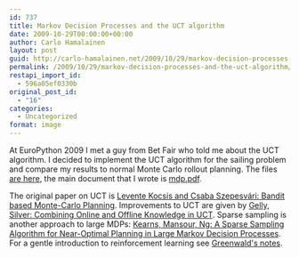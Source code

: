 ```yaml
---
id: 737
title: Markov Decision Processes and the UCT algorithm
date: 2009-10-29T00:00:00+00:00
author: Carlo Hamalainen
layout: post
guid: http://carlo-hamalainen.net/2009/10/29/markov-decision-processes-and-the-uct-algorithm/
permalink: /2009/10/29/markov-decision-processes-and-the-uct-algorithm/
restapi_import_id:
  - 596a05ef0330b
original_post_id:
  - "16"
categories:
  - Uncategorized
format: image
---
```

At <a>EuroPython 2009</a> I met a guy from Bet Fair who told me about the UCT algorithm. I decided to implement the UCT algorithm for the sailing problem and compare my results to normal Monte Carlo rollout planning. The files [are here](http://carlo-hamalainen.net/stuff/mdpnotes/), the main document that I wrote is [mdp.pdf](http://carlo-hamalainen.net/stuff/mdpnotes/mdp.pdf).

The original paper on UCT is [Levente Kocsis and Csaba Szepesvári: Bandit based Monte-Carlo Planning](http://carlo-hamalainen.net/stuff/mdpnotes/papers/UCT_ecml06.pdf). Improvements to UCT are given by [Gelly, Silver: Combining Online and Offline Knowledge in UCT](http://carlo-hamalainen.net/stuff/mdpnotes/papers/387.pdf). Sparse sampling is another approach to large MDPs: [Kearns, Mansour, Ng: A Sparse Sampling Algorithm for Near-Optimal Planning in Large Markov Decision Processes](http://carlo-hamalainen.net/stuff/mdpnotes/papers/Kearns,%20Mansour,%20Ng%20-%20A%20sparse%20samling%20algorithm%20for%20near-optimal%20planning%20in%20large%20markov%20decision%20processes.pdf). For a gentle introduction to reinforcement learning see [Greenwald's notes](http://carlo-hamalainen.net/stuff/mdpnotes/papers/reinforcement_learning%20-%20Greenwald.pdf).